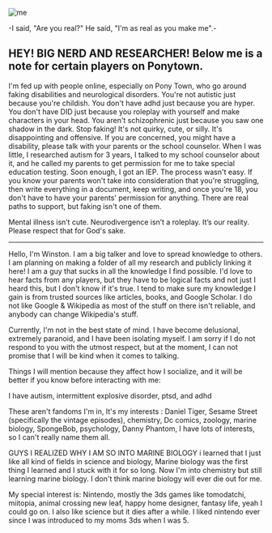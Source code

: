 
![me](https://i.pinimg.com/736x/a6/60/1e/a6601e986386d6044497e4a96e141f1c.jpg)

-I said, "Are you real?" He said, "I'm as real as you make me".-

HEY! BIG NERD AND RESEARCHER! Below me is a note for certain players on Ponytown.
--------
I'm fed up with people online, especially on Pony Town, who go around faking disabilities and neurological disorders. You're not autistic just because you're childish. You don't have adhd just because you are hyper. You don't have DID just because you roleplay with yourself and make characters in your head. You aren't schizophrenic just because you saw one shadow in the dark. Stop faking! It's not quirky, cute, or silly. It's disappointing and offensive. If you are concerned, you might have a disability, please talk with your parents or the school counselor. When I was little, I researched autism for 3 years, I talked to my school counselor about it, and he called my parents to get permission for me to take special education testing. Soon enough, I got an IEP. The process wasn't easy. If you know your parents won't take into consideration that you're struggling, then write everything in a document, keep writing, and once you're 18, you don't have to have your parents' permission for anything. There are real paths to support, but faking isn't one of them.

Mental illness isn’t cute. Neurodivergence isn’t a roleplay. It’s our reality. Please respect that for God's sake.

----------------
Hello, I'm Winston. I am a big talker and love to spread knowledge to others. I am planning on making a folder of all my research and publicly linking it here! I am a guy that sucks in all the knowledge I find possible. I'd love to hear facts from any players, but they have to be logical facts and not just I heard this, but I don't know if it's true. I tend to make sure my knowledge I gain is from trusted sources like articles, books, and Google Scholar. I do not like Google & Wikipedia as most of the stuff on there isn't reliable, and anybody can change Wikipedia's stuff. 

Currently, I'm not in the best state of mind. I have become delusional, extremely paranoid, and I have been isolating myself. I am sorry if I do not respond to you with the utmost respect, but at the moment, I can not promise that I will be kind when it comes to talking. 

Things I will mention because they affect how I socialize, and it will be better if you know before interacting with me:

I have autism, intermittent explosive disorder, ptsd, and adhd

These aren't fandoms I'm in, It's my interests : Daniel Tiger, Sesame Street (specifically the vintage episodes), chemistry, Dc comics, zoology, marine biology, SpongeBob, psychology, Danny Phantom, I have lots of interests, so I can't really name them all.

GUYS I REALIZED WHY I AM SO INTO MARINE BIOLOGY i learned that I just like all kind of fields in science and biology, Marine biology was the first thing I learned and I stuck with it for so long. Now I'm into chemistry but still learning marine biology. I don't think marine biology will ever die out for me.

My special interest is: Nintendo, mostly the 3ds games like tomodatchi, miitopia, animal crossing new leaf, happy home designer, fantasy life, yeah I could go on. I also like science but it dies after a while. I liked nintendo ever since I was introduced to my moms 3ds when I was 5.


